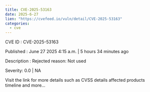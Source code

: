 ```yaml
--- 
title: CVE-2025-53163
date: 2025-6-27
lien: "https://cvefeed.io/vuln/detail/CVE-2025-53163"
categories:
  - cve
---
```


CVE ID : CVE-2025-53163

Published :  June 27
2025
4:15 a.m. | 5 hours
34 minutes ago

Description : Rejected reason: Not used

Severity: 0.0 | NA

Visit the link for more details
such as CVSS details
affected products
timeline
and more...
